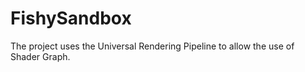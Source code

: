 # FishySandbox

The project uses the Universal Rendering Pipeline to allow the use of Shader Graph.
